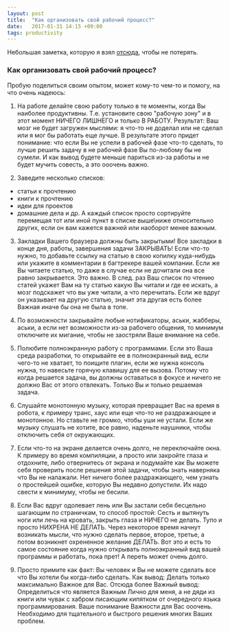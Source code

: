 ```yaml
---
layout: post
title:  "Как организовать свой рабочий процесс?"
date:   2017-01-31 14:15 +09:00
tags: productivity
---
```


Небольшая заметка, которую я взял [отсюда](https://toster.ru/answer?answer_id=199448#answers_list_answer), чтобы не потерять.

### Как организовать свой рабочий процесс?

Пробую поделиться своим опытом, может кому-то чем-то и помогу, на что очень надеюсь:

1) На работе делайте свою работу только в те моменты, когда Вы наиболее продуктивны. Т.е. установите свою "рабочую зону" и в этот момент НИЧЕГО ЛИШНЕГО и только В РАБОТУ. Результат: Ваш мозг не будет загружен мыслями: я что-то не доделал или не сделал или я мог бы работать еще лучше. В результате этого придет понимание: что если Вы не успели в рабочей фазе что-то сделать, то лучше решить задачу в не рабочей фазе Вы по-любому бы не сумели. И как вывод будете меньше париться из-за работы и не будет мучить совесть, а это ооочень важно.

2) Заведите несколько списков:
- статьи к прочтению
- книги к прочтению
- идеи для проектов
- домашние дела
и др. А каждый список просто сортируйте перемещая тот или иной пункт в списке выше\ниже относительно других, если он вам кажется важней или наоборот менее важным.

3) Закладки Вашего браузера должны быть закрытыми! Все закладки в конце дня, работы, завершения задачи ЗАКРЫВАТЬ! Если что-то нужно, то добавьте ссылку на статью в свою копилку куда-нибудь или укажите в комментарии в багтрекере вашей компании.
Если же Вы читаете статью, то даже в случае если не дочитали она все равно закрывается. Это важно. В след. раз Ваш список по чтению статей укажет Вам на ту статью какую Вы читали и где ее искать, а мозг подскажет что вы уже читали, а что перечитать. Если же вдруг он указывает на другую статью, значит эта другая есть более Важная иначе бы она не была в топе.

4) По возможности закрывайте любые нотификаторы, аськи, жабберы, аськи, а если нет возможности из-за рабочего общения, то минимум отключите их мигание, чтобы не заостряли Ваше внимание на себе.

5) Полюбите полноэкранную работу с программами. Если это Ваша среда разработки, то открывайте ее в полноэкранный вид, если чего-то не хватает, то поищите плагин, если же нужна консоль нужна, то навесьте горячую клавишу для ее вызова. Потому что когда решается задача, вы должны оставаться в фокусе и ничего не должно Вас от этого отвлекать. Только Вы и только решаемая задача.

6) Слушайте монотонную музыку, которая превращает Вас на время в робота, к примеру транс, хаус или еще что-то не раздражающее и монотонное. Но ставьте не громко, чтобы уши не устали. Если же музыку слушать не хотите, все равно, наденьте наушники, чтобы отключить себя от окружающих.

7) Если что-то на экране делается очень долго, не переключайте окна. К примеру во время компиляции, а просто или закройте глаза и отдохните, либо отвернитесь от экрана и подумайте как Вы можете себя проверить после решения этой задачи, чтобы знать наверняка что Вы не налажали. Нет ничего более раздражающего, чем узнать о простейшей ошибке, которую Вы недавно допустили. Их надо свести к минимуму, чтобы не бесили.

8) Если Вас вдруг одолевает лень или Вы застали себя бесцельно шагающим по страничкам, то способ простой: Сесть и вытянуть ноги или лечь на кровать, закрыть глаза и НИЧЕГО не делать. Тупо и просто НИХРЕНА НЕ ДЕЛАТЬ. Через некоторое время начнут возникать мысли, что нужно сделать первое, второе, третье, а потом возникнет охрененное желание ДЕЛАТЬ. Вот это и есть то самое состояние когда нужно открывать полноэкранный вид вашей программы и работать, пока прет! А переть может очень долго.

9) Просто примите как факт: Вы человек и Вы не можете сделать все что Вы хотели бы когда-либо сделать. Как вывод: Делать только максимально Важное для Вас. Отсюда более Важный вывод: Определиться что является Важным Лично для меня, а не дяди из книги или чувак с хабром писающим кипятком от очередного языка программирования. Ваше понимание Важности для Вас ооочень. Необходимо для тщательного и быстрого решения многих Ваших проблем.
